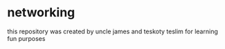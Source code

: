 # networking
this repository was created by uncle james and teskoty teslim for learning fun purposes 
